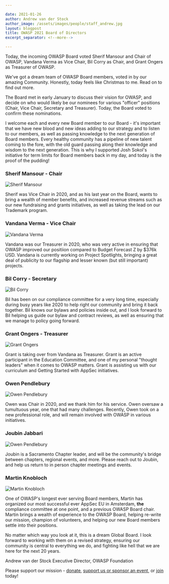 ```yaml
---

date: 2021-01-26
author: Andrew van der Stock
author_image: /assets/images/people/staff_andrew.jpg
layout: blogpost
title: OWASP 2021 Board of Directors
excerpt_separator: <!--more-->

---
```


Today, the incoming OWASP Board voted Sherif Mansour and Chair of OWASP, Vandana Verma as Vice Chair, Bil Corry as Chair, and Grant Ongers as Treasurer of OWASP. 

We've got a dream team of OWASP Board members, voted in by our amazing Community. Honestly, today feels like Christmas to me. Read on to find out more.

<!--more-->

The Board met in early January to discuss their vision for OWASP, and decide on who would likely be our nominees for various "officer" positions (Chair, Vice Chair, Secretary and Treasurer). Today, the Board voted to confirm these nominations. 

I welcome each and every new Board member to our Board - it's important that we have new blood and new ideas adding to our strategy and to listen to our members, as well as passing knowledge to the next generation of Board members. Every healthy community has a pipeline of new talent coming to the fore, with the old guard passing along their knowledge and wisdom to the next generation. This is why I supported Josh Sokol's initiative for term limits for Board members back in my day, and today is the proof of the pudding!

### Sherif Mansour - Chair

![Sherif Mansour](/assets/images/people/board_sherif.jpg)

Sherif was Vice Chair in 2020, and as his last year on the Board, wants to bring a wealth of member benefits, and increased revenue streams such as our new fundraising and grants initiatives, as well as taking the lead on our Trademark program. 

### Vandana Verma - Vice Chair

![Vandana Verma](/assets/images/people/board-vandana.jpg)

Vandana was our Treasurer in 2020, who was very active in ensuring that OWASP improved our positiion compared to Budget Forecast Z by $376k USD. Vandana is currently working on Project Spotlights, bringing a great deal of publicity to our flagship and lesser known (but still important) projects. 

### Bil Corry - Secretary

![Bil Corry](/assets/images/people/board_bil.jpg)

Bil has been on our compliance committee for a very long time, especially during busy years like 2020 to help right our community and bring it back together. Bil knows our bylaws and policies inside out, and I look forward to Bil helping us guide our bylaw and contract reviews, as well as ensuring that we manage to policy going forward.

### Grant Ongers - Treasurer

![Grant Ongers](/assets/images/people/board-grant.png)

Grant is taking over from Vandana as Treasurer. Grant is an active participant in the Education Committee, and one of my personal "thought leaders" when it comes to OWASP matters. Grant is assisting us with our curriculum and Getting Started with AppSec initiatives. 

### Owen Pendlebury

![Owen Pendlebury](/assets/images/people/board_owen.jpg)

Owen was Chair in 2020, and we thank him for his service. Owen oversaw a tumultuous year, one that had many challenges. Recently, Owen took on a new professional role, and will remain involved with OWASP in various initiatives. 

### Joubin Jabbari

![Owen Pendlebury](/assets/images/people/board-joubin.png)

Joubin is a Sacramento Chapter leader, and will be the community's bridge between chapters, regional events, and more. Please reach out to Joubin, and help us return to in person chapter meetings and events. 

### Martin Knobloch

![Martin Knobloch](/assets/images/people/board_martin2.png)

One of OWASP's longest ever serving Board members, Martin has organized our most successful ever AppSec EU in Amsterdam, **the** compliance committee at one point, and a previous OWASP Board chair. Martin brings a wealth of experience to the OWASP Board, helping re-write our mission, champion of volunteers, and helping our new Board members settle into their positions. 

No matter which way you look at it, this is a dream Global Board. I look forward to working with them on a revised strategy, ensuring our community is central to everything we do, and fighting like hell that we are here for the next 20 years.

Andrew van der Stock
Executive Director, OWASP Foundation

Please support our mission - [donate](https://owasp.org/donate/), [support us or sponsor an event](https://owasp.org/supporters/), or [join](https://owasp.org/membership/) today!

